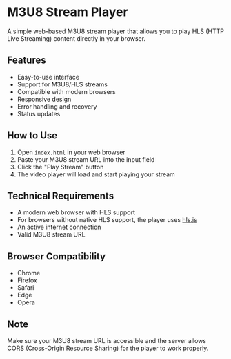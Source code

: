 # M3U8 Stream Player

A simple web-based M3U8 stream player that allows you to play HLS (HTTP Live Streaming) content directly in your browser.

## Features

- Easy-to-use interface
- Support for M3U8/HLS streams
- Compatible with modern browsers
- Responsive design
- Error handling and recovery
- Status updates

## How to Use

1. Open `index.html` in your web browser
2. Paste your M3U8 stream URL into the input field
3. Click the "Play Stream" button
4. The video player will load and start playing your stream

## Technical Requirements

- A modern web browser with HLS support
- For browsers without native HLS support, the player uses [hls.js](https://github.com/video-dev/hls.js/)
- An active internet connection
- Valid M3U8 stream URL

## Browser Compatibility

- Chrome
- Firefox
- Safari
- Edge
- Opera

## Note

Make sure your M3U8 stream URL is accessible and the server allows CORS (Cross-Origin Resource Sharing) for the player to work properly. 